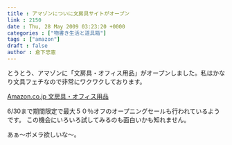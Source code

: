 ```yaml
---
title : アマゾンについに文房具サイトがオープン
link : 2150
date : Thu, 28 May 2009 03:23:20 +0000
categories : ["物書き生活と道具箱"]
tags : ["amazon"]
draft : false
author : 倉下忠憲
---
```


とうとう、アマゾンに「文房具・オフィス用品」がオープンしました。私はかなり文具フェチなので非常にワクワクしております。

<a href="http://www.amazon.co.jp/b/ref=amb_link_84045956_1?ie=UTF8&node=86731051&pf_rd_m=AN1VRQENFRJN5&pf_rd_s=center-1&pf_rd_r=1XFDCYKZY9F3DJDCT9YN&pf_rd_t=101&pf_rd_p=465633956&pf_rd_i=489986">Amazon.co.jp 文房具・オフィス用品</a>

6/30まで期間限定で最大５０％オフのオープニングセールも行われているようです。
この機会にいろいろ試してみるのも面白いかも知れません。

あぁ～ポメラ欲しいな～。